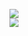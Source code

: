[![](https://img.shields.io/badge/Made%20With-Github%20Spray-lightgrey.svg?style=for-the-badge&logo=github)](https://github.com/Annihil/github-spray#18430)  
[![](https://i.imgur.com/2DrTn0Z.gif)](https://github.com/Annihil/github-spray)